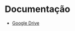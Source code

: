 # Documentação

- [Google Drive](https://drive.google.com/drive/folders/1vR1Md7HGxVyaCIBAnwARQsuXkKQf2f4S?usp=sharing)
